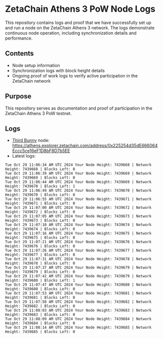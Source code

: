 # ZetaChain Athens 3 PoW Node Logs
This repository contains logs and proof that we have successfully set up and run a node on the ZetaChain Athens 3 network. The logs demonstrate continuous node operation, including synchronization details and performance.

## Contents
- Node setup information
- Synchronization logs with block height details
- Ongoing proof of work logs to verify active participation in the ZetaChain network

## Purpose
This repository serves as documentation and proof of participation in the ZetaChain Athens 3 PoW testnet.

## Logs

- [Third Bunny](https://thirdbunny.xyz/) node: https://athens.explorer.zetachain.com/address/0x225254d35dE666064Eccc5ce16eF1D8bF8D7b5EE
- Latest logs:
```
Tue Oct 29 11:06:34 AM UTC 2024 Your Node Height: 7439668 | Network Height: 7439668 | Blocks Left: 0
Tue Oct 29 11:06:39 AM UTC 2024 Your Node Height: 7439669 | Network Height: 7439669 | Blocks Left: 0
Tue Oct 29 11:06:44 AM UTC 2024 Your Node Height: 7439669 | Network Height: 7439670 | Blocks Left: 1
Tue Oct 29 11:06:49 AM UTC 2024 Your Node Height: 7439670 | Network Height: 7439670 | Blocks Left: 0
Tue Oct 29 11:06:55 AM UTC 2024 Your Node Height: 7439671 | Network Height: 7439671 | Blocks Left: 0
Tue Oct 29 11:07:00 AM UTC 2024 Your Node Height: 7439672 | Network Height: 7439672 | Blocks Left: 0
Tue Oct 29 11:07:05 AM UTC 2024 Your Node Height: 7439673 | Network Height: 7439673 | Blocks Left: 0
Tue Oct 29 11:07:10 AM UTC 2024 Your Node Height: 7439674 | Network Height: 7439674 | Blocks Left: 0
Tue Oct 29 11:07:16 AM UTC 2024 Your Node Height: 7439675 | Network Height: 7439675 | Blocks Left: 0
Tue Oct 29 11:07:21 AM UTC 2024 Your Node Height: 7439676 | Network Height: 7439676 | Blocks Left: 0
Tue Oct 29 11:07:26 AM UTC 2024 Your Node Height: 7439677 | Network Height: 7439677 | Blocks Left: 0
Tue Oct 29 11:07:31 AM UTC 2024 Your Node Height: 7439678 | Network Height: 7439678 | Blocks Left: 0
Tue Oct 29 11:07:37 AM UTC 2024 Your Node Height: 7439679 | Network Height: 7439679 | Blocks Left: 0
Tue Oct 29 11:07:42 AM UTC 2024 Your Node Height: 7439679 | Network Height: 7439680 | Blocks Left: 1
Tue Oct 29 11:07:47 AM UTC 2024 Your Node Height: 7439680 | Network Height: 7439680 | Blocks Left: 0
Tue Oct 29 11:07:53 AM UTC 2024 Your Node Height: 7439681 | Network Height: 7439681 | Blocks Left: 0
Tue Oct 29 11:07:58 AM UTC 2024 Your Node Height: 7439682 | Network Height: 7439682 | Blocks Left: 0
Tue Oct 29 11:08:03 AM UTC 2024 Your Node Height: 7439683 | Network Height: 7439683 | Blocks Left: 0
Tue Oct 29 11:08:09 AM UTC 2024 Your Node Height: 7439684 | Network Height: 7439684 | Blocks Left: 0
Tue Oct 29 11:08:14 AM UTC 2024 Your Node Height: 7439685 | Network Height: 7439685 | Blocks Left: 0
```
